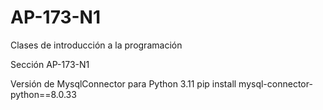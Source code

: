 # AP-173-N1

Clases de introducción a la programación

Sección AP-173-N1

Versión de MysqlConnector para Python 3.11
pip install mysql-connector-python==8.0.33